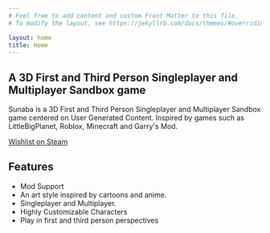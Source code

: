 ```yaml
---
# Feel free to add content and custom Front Matter to this file.
# To modify the layout, see https://jekyllrb.com/docs/themes/#overriding-theme-defaults

layout: home
title: Home
---
```


## A 3D First and Third Person Singleplayer and Multiplayer Sandbox game


Sunaba is a 3D First and Third Person Singleplayer and Multiplayer Sandbox game centered on User Generated Content. Inspired by games such as LittleBigPlanet, Roblox, Minecraft and Garry's Mod.

[Wishlist on Steam](https://store.steampowered.com/app/2657780/Sunaba/)

## Features

* Mod Support
* An art style inspired by cartoons and anime.
* Singleplayer and Multiplayer.
* Highly Customizable Characters
* Play in first and third person perspectives
